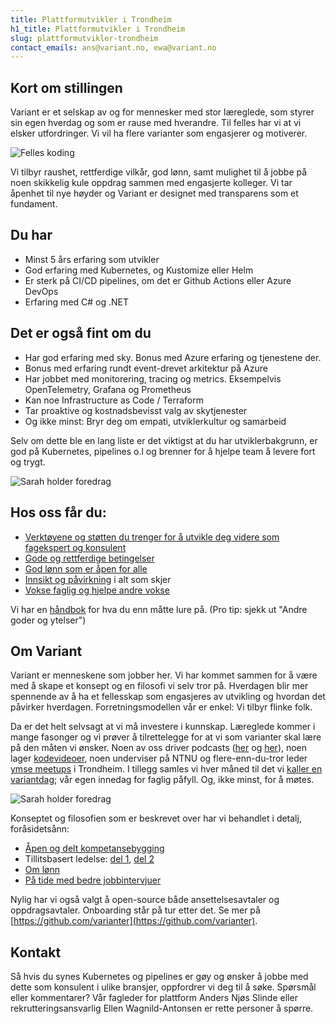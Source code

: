 ```yaml
---
title: Plattformutvikler i Trondheim
h1_title: Plattformutvikler i Trondheim
slug: plattformutvikler-trondheim
contact_emails: ans@variant.no, ewa@variant.no
---
```


## Kort om stillingen

Variant er et selskap av og for mennesker med stor læreglede, som styrer sin egen hverdag og som er rause med hverandre. Til felles har vi at vi elsker utfordringer. Vi vil ha flere varianter som engasjerer og motiverer.

<div class="right margin top-margin negative-right" id="customBlobWrapper_1">

![Felles koding](/work_images/coding.svg)

</div>

Vi tilbyr raushet, rettferdige vilkår, god lønn, samt mulighet til å jobbe på noen skikkelig kule oppdrag sammen med engasjerte kolleger. Vi tar åpenhet til nye høyder og Variant er designet med transparens som et fundament.

## Du har

- Minst 5 års erfaring som utvikler
- God erfaring med Kubernetes, og Kustomize eller Helm
- Er sterk på CI/CD pipelines, om det er Github Actions eller Azure DevOps
- Erfaring med C# og .NET

## Det er også fint om du

- Har god erfaring med sky. Bonus med Azure erfaring og tjenestene der.
- Bonus med erfaring rundt event-drevet arkitektur på Azure
- Har jobbet med monitorering, tracing og metrics. Eksempelvis OpenTelemetry, Grafana og Prometheus
- Kan noe Infrastructure as Code / Terraform
- Tar proaktive og kostnadsbevisst valg av skytjenester
- Og ikke minst: Bryr deg om empati, utviklerkultur og samarbeid

Selv om dette ble en lang liste er det viktigst at du har utviklerbakgrunn, er god på Kubernetes, pipelines o.l og brenner for å hjelpe team å levere fort og trygt.

<div class="right margin size-small">

![Sarah holder foredrag](/images/utvikler-sarah.png)

</div>

## Hos oss får du:

- [Verktøyene og støtten du trenger for å utvikle deg videre som fagekspert og konsulent](https://handbook.variant.no/prosesser-raa#RA)
- [Gode og rettferdige betingelser](https://handbook.variant.no/#Lonn)
- [God lønn som er åpen for alle](https://www.variant.no/kalkulator)
- [Innsikt og påvirkning](https://blog.variant.no/bli-en-bedre-variant-7e1926bdcfba#e27f) i alt som skjer
- [Vokse faglig og hjelpe andre vokse](https://blog.variant.no/aapen-og-delt-kompetansebygging-c229771eee93)

Vi har en [håndbok](https://handbook.variant.no/) for hva du enn måtte lure på. (Pro tip: sjekk ut "Andre goder og ytelser")

## Om Variant

Variant er menneskene som jobber her. Vi har kommet sammen for å være med å skape et konsept og en filosofi vi selv tror på. Hverdagen blir mer spennende av å ha et fellesskap som engasjeres av utvikling og hvordan det påvirker hverdagen. Forretningsmodellen vår er enkel: Vi tilbyr flinke folk.

Da er det helt selvsagt at vi må investere i kunnskap. Læreglede kommer i mange fasonger og vi prøver å tilrettelegge for at vi som varianter skal lære på den måten vi ønsker. Noen av oss driver podcasts ([her](http://bartjs.io/tag/podcast-episode/) og [her](https://kortslutning.fun/)), noen lager [kodevideoer](https://youtube.com/kodesnutt), noen underviser på NTNU og flere-enn-du-tror leder [ymse meetups](https://www.meetup.com/IXDATrondheim/) i Trondheim. I tillegg samles vi hver måned til det vi [kaller en variantdag](https://blog.variant.no/tagged/variantdag); vår egen innedag for faglig påfyll. Og, ikke minst, for å møtes.

<div class="right margin size-small">

![Sarah holder foredrag](/images/utvikler-olejorgen-mathias.png)

</div>

Konseptet og filosofien som er beskrevet over har vi behandlet i detalj, foråsidetsånn:

- [Åpen og delt kompetansebygging](https://blog.variant.no/aapen-og-delt-kompetansebygging-c229771eee93)
- Tillitsbasert ledelse: [del 1](https://blog.variant.no/tillitsbasert-ledelse-del-1-hva-og-hvorfor-86f6aa485cf9), [del 2](https://blog.variant.no/tillitsbasert-ledelse-del-2-sette-retning-449452fcc6a6)
- [Om lønn](https://blog.variant.no/bonusutbetaling-og-l%C3%B8nnsjusteringer-c6d340f0a6d)
- [På tide med bedre jobbintervjuer](https://blog.variant.no/paa-tide-med-bedre-jobbintervjuer-e59f6789a134)

Nylig har vi også valgt å open-source både ansettelsesavtaler og oppdragsavtaler. Onboarding står på tur etter det. Se mer på [https://github.com/varianter](https://github.com/varianter).

## Kontakt

Så hvis du synes Kubernetes og pipelines er gøy og ønsker å jobbe med dette som konsulent i ulike bransjer, oppfordrer vi deg til å søke. Spørsmål eller kommentarer? Vår fagleder for plattform Anders Njøs Slinde eller rekrutteringsansvarlig Ellen Wagnild-Antonsen er rette personer å spørre.
